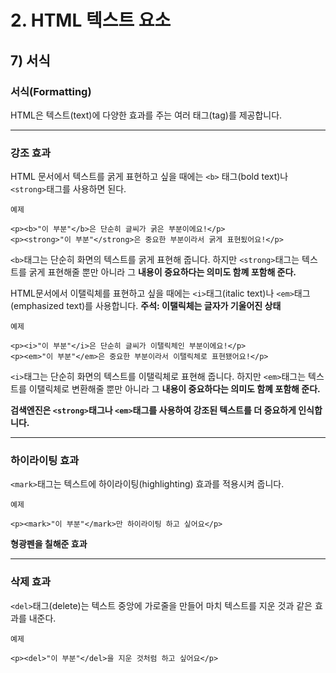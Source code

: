 # 2. HTML 텍스트 요소
## 7) 서식

### **서식(Formatting)**
HTML은 텍스트(text)에 다양한 효과를 주는 여러 태그(tag)를 제공합니다.

---
### 강조 효과
HTML 문서에서 텍스트를 굵게 표현하고 싶을 때에는 `<b>` 태그(bold text)나 `<strong>`태그를 사용하면 된다.
```
예제

<p><b>"이 부분"</b>은 단순히 글씨가 굵은 부분이에요!</p>
<p><strong>"이 부분"</strong>은 중요한 부분이라서 굵게 표현됬어요!</p>
```
`<b>`태그는 단순히 화면의 텍스트를 굵게 표현해 줍니다.
하지만 `<strong>`태그는 텍스트를 굵게 표현해줄 뿐만 아니라 그 **내용이 중요하다는 의미도 함꼐 포함해 준다.**

HTML문서에서 이탤릭체를 표현하고 싶을 때에는 `<i>`태그(italic text)나 `<em>`태그(emphasized text)를 사용합니다.
**주석: 이탤릭체는 글자가 기울어진 상태**
```
예제

<p><i>"이 부분"</i>은 단순히 글씨가 이탤릭체인 부분이에요!</p>
<p><em>"이 부분"</em>은 중요한 부분이라서 이탤릭체로 표현됐어요!</p>
```
`<i>`태그는 단순히 화면의 텍스트를 이탤릭체로 표현해 줍니다.
하지만 `<em>`태그는 텍스트를 이탤릭체로 변환해줄 뿐만 아니라 그 **내용이 중요하다는 의미도 함꼐 포함해 준다.**

**검색엔진은 `<strong>`태그나 `<em>`태그를 사용하여 강조된 텍스트를 더 중요하게 인식합니다.**

---
### 하이라이팅 효과
`<mark>`태그는 텍스트에 하이라이팅(highlighting) 효과를 적용시켜 줍니다.
```
예제

<p><mark>"이 부분"</mark>만 하이라이팅 하고 싶어요</p>
```
**형광펜을 칠해준 효과**

---
### 삭제 효과
`<del>`태그(delete)는 텍스트 중앙에 가로줄을 만들어 마치 텍스트를 지운 것과 같은 효과를 내준다.
```
예제

<p><del>"이 부분"</del>을 지운 것처럼 하고 싶어요</p>
```














